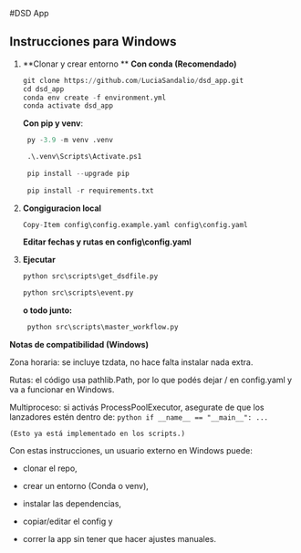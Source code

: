 #DSD App 


## Instrucciones para Windows

1. **Clonar y crear entorno **
   **Con conda (Recomendado)**
   ```python
   git clone https://github.com/LuciaSandalio/dsd_app.git
   cd dsd_app
   conda env create -f environment.yml
   conda activate dsd_app
   ```
   **Con pip y venv**:
   ```python
    py -3.9 -m venv .venv

    .\.venv\Scripts\Activate.ps1
    
    pip install --upgrade pip
    
    pip install -r requirements.txt
   ```


3. **Congiguracion local**

    ```python
    Copy-Item config\config.example.yaml config\config.yaml
    ```
    **Editar fechas y rutas en config\config.yaml**

4. **Ejecutar**

    ```python
    python src\scripts\get_dsdfile.py

    python src\scripts\event.py
    ```
   **o todo junto:**
   ```python
    python src\scripts\master_workflow.py
   ```

**Notas de compatibilidad (Windows)**

Zona horaria: se incluye tzdata, no hace falta instalar nada extra.

Rutas: el código usa pathlib.Path, por lo que podés dejar / en config.yaml y va a funcionar en Windows.

Multiproceso: si activás ProcessPoolExecutor, asegurate de que los lanzadores estén dentro de:
    ```python
    if __name__ == "__main__":
    ...
    ```

    (Esto ya está implementado en los scripts.)

Con estas instrucciones, un usuario externo en Windows puede:

* clonar el repo,

* crear un entorno (Conda o venv),

* instalar las dependencias,

* copiar/editar el config y

* correr la app sin tener que hacer ajustes manuales.


